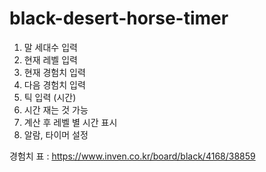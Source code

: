 # black-desert-horse-timer


1. 말 세대수 입력
2. 현재 레벨 입력
3. 현재 경험치 입력
4. 다음 경험치 입력
5. 틱 입력 (시간) 
6. 시간 재는 것 가능
7. 계산 후 레벨 별 시간 표시
8. 알람, 타이머 설정

경험치 표 : https://www.inven.co.kr/board/black/4168/38859
